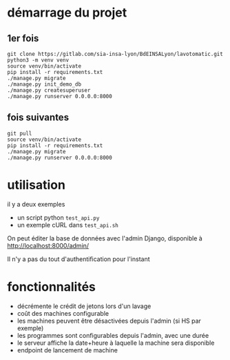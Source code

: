 # démarrage du projet
## 1er fois
```shell
git clone https://gitlab.com/sia-insa-lyon/BdEINSALyon/lavotomatic.git
python3 -m venv venv
source venv/bin/activate
pip install -r requirements.txt
./manage.py migrate
./manage.py init_demo_db
./manage.py createsuperuser
./manage.py runserver 0.0.0.0:8000
```

## fois suivantes
```shell
git pull
source venv/bin/activate
pip install -r requirements.txt
./manage.py migrate
./manage.py runserver 0.0.0.0:8000
```

# utilisation
il y a deux exemples
 * un script python ``test_api.py``
 * un exemple cURL dans ``test_api.sh``

On peut éditer la base de données avec l'admin Django, disponible à [http://localhost:8000/admin/](http://localhost:8000/admin/)

Il n'y a pas du tout d'authentification pour l'instant

# fonctionnalités
* décrémente le crédit de jetons lors d'un lavage
* coût des machines configurable
* les machines peuvent être désactivées depuis l'admin (si HS par exemple)
* les programmes sont configurables depuis l'admin, avec une durée
* le serveur affiche la date+heure à laquelle la machine sera disponible
* endpoint de lancement de machine
